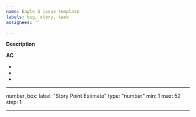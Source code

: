 ```yaml
---
name: Eagle 5 issue template
labels: bug, story, task
assignees: ''

---
```


**Description**


**AC**

+
+
+
---
number_box:
  label: "Story Point Estimate"
  type: "number"
  min: 1
  max: 52
  step: 1

---
